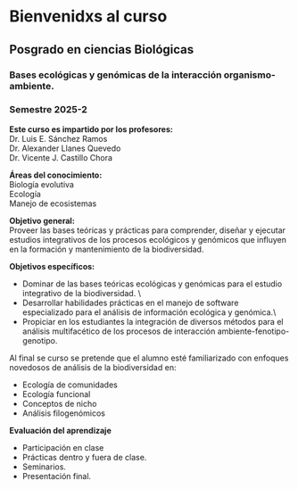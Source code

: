 # Bienvenidxs al curso 
## Posgrado en ciencias Biológicas
### Bases ecológicas y genómicas de la interacción organismo-ambiente.

### Semestre 2025-2 

**Este curso es impartido por los profesores:** \
Dr. Luis E. Sánchez Ramos \
Dr. Alexander Llanes Quevedo \
Dr. Vicente J. Castillo Chora 

**Áreas del conocimiento:** \
Biología evolutiva \
Ecología \
Manejo de ecosistemas 

**Objetivo general:**\
Proveer las bases teóricas y prácticas para comprender, diseñar y ejecutar estudios integrativos de los procesos ecológicos y genómicos que influyen en la formación y mantenimiento de la biodiversidad.

**Objetivos específicos:**
- Dominar de las bases teóricas ecológicas y genómicas para el estudio integrativo de la 
biodiversidad. \
- Desarrollar habilidades prácticas en el manejo de software especializado para el análisis de 
información ecológica y genómica.\
- Propiciar en los estudiantes la integración de diversos métodos para el análisis multifacético de los procesos de interacción ambiente-fenotipo-genotipo. 

Al final se curso se pretende que el alumno esté familiarizado con enfoques novedosos de análisis de la biodiversidad en:

- Ecología de comunidades
- Ecología funcional
- Conceptos de nicho
- Análisis filogenómicos


**Evaluación del aprendizaje**
- Participación en clase
- Prácticas dentro y fuera de clase.
- Seminarios.
- Presentación final.

